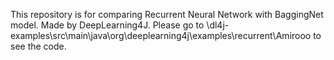 This repository is for comparing Recurrent Neural Network with BaggingNet model.
Made by DeepLearning4J.
Please go to \dl4j-examples\src\main\java\org\deeplearning4j\examples\recurrent\Amirooo to see the code.